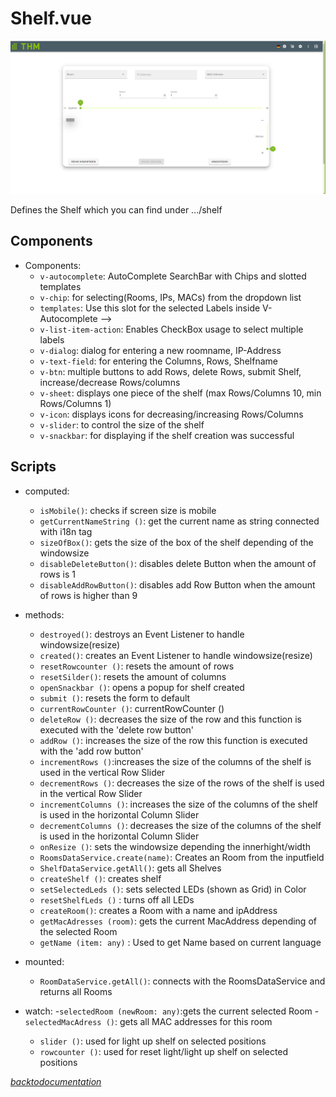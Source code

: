 # Shelf.vue
![Shelf create](../pictures/ShelfCreate/shelf.png)

Defines the Shelf which you can find under .../shelf

## Components
- Components:
  - `v-autocomplete`: AutoComplete SearchBar with Chips and slotted templates
  - `v-chip`: for selecting(Rooms, IPs, MACs) from the dropdown list
  - `templates`: Use this slot for the selected Labels inside V-Autocomplete -->
  - `v-list-item-action`: Enables CheckBox usage to select multiple labels
  - `v-dialog`: dialog for entering a new roomname, IP-Address
  - `v-text-field`:  for entering the Columns, Rows, Shelfname
  - `v-btn`: multiple buttons to add Rows, delete Rows, submit Shelf, increase/decrease Rows/columns
  - `v-sheet`: displays one piece of the shelf (max Rows/Columns 10, min Rows/Columns 1)
  - `v-icon`: displays icons for decreasing/increasing Rows/Columns
  - `v-slider`: to control the size of the shelf
  - `v-snackbar`: for displaying if the shelf creation was successful
    

## Scripts
- computed:
    - `isMobile()`: checks if screen size is mobile
    - `getCurrentNameString ()`: get the current name as string connected with i18n tag
    - `sizeOfBox()`: gets the size of the box of the shelf depending of the windowsize
    - `disableDeleteButton()`: disables delete Button when the amount of rows is 1
    - `disableAddRowButton()`: disables add Row Button when the amount of rows is higher than 9

- methods:
    -  `destroyed()`: destroys an Event Listener to handle windowsize(resize)
    - `created()`: creates an Event Listener to handle windowsize(resize)
    - `resetRowcounter ()`: resets the amount of rows
    - `resetSilder()`: resets the amount of columns
    - `openSnackbar ()`: opens a popup for shelf created
    - `submit ()`: resets  the form to default
    - `currentRowCounter ()`: currentRowCounter ()
    - `deleteRow ()`: decreases the size of the row and this function is executed with the 'delete row button'
    - `addRow ()`: increases the size of the row this function is executed with the 'add row button'
    - `incrementRows ()`:increases the size of the columns of the shelf is used in the vertical Row Slider
    - `decrementRows ()`: decreases the size of the rows of the shelf is used in the vertical Row Slider
    - `incrementColumns ()`: increases the size of the columns of the shelf is used in the horizontal Column Slider
    - `decrementColumns ()`: decreases the size of the columns of the shelf is used in the horizontal Column Slider
    - `onResize ()`: sets the windowsize depending the innerhight/width
    - `RoomsDataService.create(name)`: Creates an Room from the inputfield
    - `ShelfDataService.getAll()`: gets all Shelves
    - `createShelf ()`: creates shelf
    - `setSelectedLeds ()`:  sets selected LEDs (shown as Grid) in Color
    - `resetShelfLeds ()` :  turns off all LEDs
    - `createRoom()`: creates a Room with a name and ipAddress
    - `getMacAdresses (room)`: gets the current MacAddress depending of the selected Room
    - `getName (item: any)` : Used to get Name based on current language 
- mounted: 
    - `RoomDataService.getAll()`: connects with the RoomsDataService and returns all Rooms
- watch:
    -`selectedRoom (newRoom: any)`:gets the current selected Room
    -`selectedMacAdress ()`: gets all MAC addresses for this room
    - `slider ()`:  used for light up shelf on selected positions
    - `rowcounter ()`: used for reset light/light up shelf on selected positions

[_backtodocumentation_](../)

